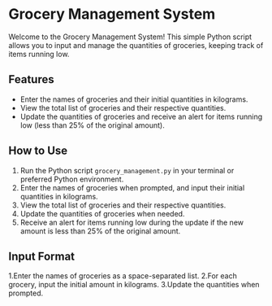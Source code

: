 # Grocery Management System

Welcome to the Grocery Management System! This simple Python script allows you to input and manage the quantities of groceries, keeping track of items running low.

## Features

- Enter the names of groceries and their initial quantities in kilograms.
- View the total list of groceries and their respective quantities.
- Update the quantities of groceries and receive an alert for items running low (less than 25% of the original amount).

## How to Use

1. Run the Python script `grocery_management.py` in your terminal or preferred Python environment.
2. Enter the names of groceries when prompted, and input their initial quantities in kilograms.
3. View the total list of groceries and their respective quantities.
4. Update the quantities of groceries when needed.
5. Receive an alert for items running low during the update if the new amount is less than 25% of the original amount.

## Input Format
1.Enter the names of groceries as a space-separated list.
2.For each grocery, input the initial amount in kilograms.
3.Update the quantities when prompted.
